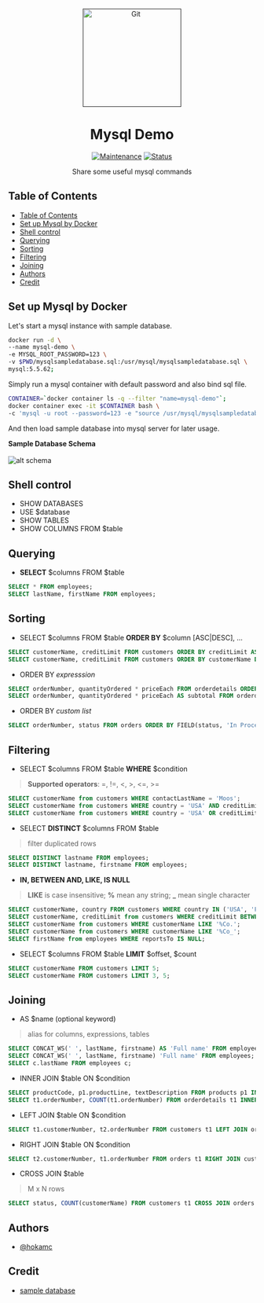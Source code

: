 <p align="center">
  <a href="" rel="noopener">
 <img src="https://upload.wikimedia.org/wikipedia/zh/thumb/6/62/MySQL.svg/2560px-MySQL.svg.png"  width="200" alt="Git"></a>
</p>
<h1 align="center">Mysql Demo</h1>

<div align="center">

[![Maintenance](https://img.shields.io/badge/Maintained%3F-yes-green.svg)]()
[![Status](https://img.shields.io/badge/status-active-success.svg)]()

</div>

<p align="center"> Share some useful mysql commands
    <br> 
</p>

## Table of Contents

- [Table of Contents](#table-of-contents)
- [Set up Mysql by Docker](#set-up-mysql-by-docker)
- [Shell control](#shell-control)
- [Querying](#querying)
- [Sorting](#sorting)
- [Filtering](#filtering)
- [Joining](#joining)
- [Authors](#authors)
- [Credit](#credit)

## Set up Mysql by Docker

Let's start a mysql instance with sample database.

```bash
docker run -d \
--name mysql-demo \
-e MYSQL_ROOT_PASSWORD=123 \
-v $PWD/mysqlsampledatabase.sql:/usr/mysql/mysqlsampledatabase.sql \
mysql:5.5.62;
```
Simply run a mysql container with default password and also bind sql file.

```bash
CONTAINER=`docker container ls -q --filter "name=mysql-demo"`;
docker container exec -it $CONTAINER bash \
-c 'mysql -u root --password=123 -e "source /usr/mysql/mysqlsampledatabase.sql"';
```
And then load sample database into mysql server for later usage.

**Sample Database Schema**<br><br>
![alt schema](https://sp.mysqltutorial.org/wp-content/uploads/2009/12/MySQL-Sample-Database-Schema.png)

## Shell control

- SHOW DATABASES
- USE $database
- SHOW TABLES
- SHOW COLUMNS FROM $table

## Querying

- **SELECT** $columns FROM $table
```sql
SELECT * FROM employees;
SELECT lastName, firstName FROM employees;
```

## Sorting

- SELECT $columns FROM $table **ORDER BY** $column [ASC|DESC], ...
```sql
SELECT customerName, creditLimit FROM customers ORDER BY creditLimit ASC;
SELECT customerName, creditLimit FROM customers ORDER BY customerName DESC, creditLimit ASC;
```

- ORDER BY *expresssion*
```sql
SELECT orderNumber, quantityOrdered * priceEach FROM orderdetails ORDER BY quantityOrdered * priceEach DESC;
SELECT orderNumber, quantityOrdered * priceEach AS subtotal FROM orderdetails ORDER BY subtotal DESC;
```

- ORDER BY *custom list*
```sql
SELECT orderNumber, status FROM orders ORDER BY FIELD(status, 'In Process', 'On Hold') DESC;
```

## Filtering

- SELECT $columns FROM $table **WHERE** $condition
> **Supported operators**: =, !=, <, >, <=, >=
```sql
SELECT customerName from customers WHERE contactLastName = 'Moos';
SELECT customerName from customers WHERE country = 'USA' AND creditLimit > 10000;
SELECT customerName from customers WHERE country = 'USA' OR creditLimit < 10000;
```

- SELECT **DISTINCT** $columns FROM $table
> filter duplicated rows
```sql
SELECT DISTINCT lastname FROM employees;
SELECT DISTINCT lastname, firstname FROM employees;
```

- **IN, BETWEEN AND, LIKE, IS NULL**
> **LIKE** is case insensitive; **%** mean any string; **_** mean single character
```sql
SELECT customerName, country FROM customers WHERE country IN ('USA', 'FRANCE');
SELECT customerName, creditLimit from customers WHERE creditLimit BETWEEN 10000 AND 20000;
SELECT customerName from customers WHERE customerName LIKE '%Co.';
SELECT customerName from customers WHERE customerName LIKE '%Co_';
SELECT firstName from employees WHERE reportsTo IS NULL;
```

- SELECT $columns FROM $table **LIMIT** $offset, $count
```sql
SELECT customerName FROM customers LIMIT 5;
SELECT customerName FROM customers LIMIT 3, 5;
```

## Joining

- AS $name (optional keyword)
> alias for columns, expressions, tables
```sql
SELECT CONCAT_WS(' ', lastName, firstname) AS 'Full name' FROM employees;
SELECT CONCAT_WS(' ', lastName, firstname) 'Full name' FROM employees;
SELECT c.lastName FROM employees c;
```

- INNER JOIN $table ON $condition
```sql
SELECT productCode, p1.productLine, textDescription FROM products p1 INNER JOIN productlines p2 ON p1.productline = p2.productline;
SELECT t1.orderNumber, COUNT(t1.orderNumber) FROM orderdetails t1 INNER JOIN orders t2 ON t1.orderNumber = t2.orderNumber GROUP BY orderNumber;
```

- LEFT JOIN $table ON $condition
```sql
SELECT t1.customerNumber, t2.orderNumber FROM customers t1 LEFT JOIN orders t2 ON t1.customerNumber = t2.customerNumber;
```

- RIGHT JOIN $table ON $condition
```sql
SELECT t2.customerNumber, t1.orderNumber FROM orders t1 RIGHT JOIN customers t2 ON t1.customerNumber = t2.customerNumber;
```

- CROSS JOIN $table
> M x N rows
```sql
SELECT status, COUNT(customerName) FROM customers t1 CROSS JOIN orders t2 GROUP BY status;
```


## Authors

- [@hokamc](https://github.com/hokamc)

## Credit

- [sample database](https://www.mysqltutorial.org/mysql-sample-database.aspx)

